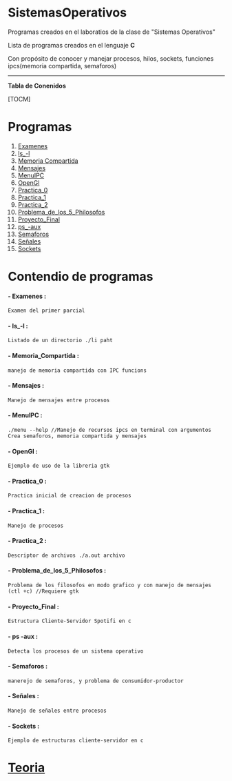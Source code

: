 # SistemasOperativos
Programas creados en el laboratios de la clase de "Sistemas Operativos"


Lista de programas creados en el lenguaje **C** 

Con propósito de conocer y manejar procesos, hilos, sockets, funciones ipcs(memoria compartida, semaforos)

--------------


**Tabla de Conenidos**

[TOCM]


# Programas

1. [Examenes](https://github.com/Fatake/SistemasOperativos/tree/master/Practica%200)
2. [ls_-l](https://github.com/Fatake/SistemasOperativos/tree/master/Practica%200)
3. [Memoria Compartida](https://github.com/Fatake/SistemasOperativos/tree/master/Practica%200)
4. [Mensajes](https://github.com/Fatake/SistemasOperativos/tree/master/Practica%200)
5. [MenuIPC](https://github.com/Fatake/SistemasOperativos/tree/master/Practica%200)
6. [OpenGl](https://github.com/Fatake/SistemasOperativos/tree/master/Practica%200)
7. [Practica_0](https://github.com/Fatake/SistemasOperativos/tree/master/Practica%200)
8. [Practica_1](https://github.com/Fatake/SistemasOperativos/tree/master/Practica%200)
9. [Practica_2](https://github.com/Fatake/SistemasOperativos/tree/master/Practica%200)
10. [Problema_de_los_5_Philosofos](https://github.com/Fatake/SistemasOperativos/tree/master/Practica%200)
11. [Proyecto_Final](https://github.com/Fatake/SistemasOperativos/tree/master/Practica%200)
12. [ps_-aux](https://github.com/Fatake/SistemasOperativos/tree/master/Practica%200)
13. [Semaforos](https://github.com/Fatake/SistemasOperativos/tree/master/Practica%200)
14. [Señales](https://github.com/Fatake/SistemasOperativos/tree/master/Practica%200)
15. [Sockets](https://github.com/Fatake/SistemasOperativos/tree/master/Practica%200)

# Contendio de programas
#### - Examenes : 
	Examen del primer parcial

#### - ls_-l : 
	Listado de un directorio ./li paht

#### - Memoria_Compartida : 
	manejo de memoria compartida con IPC funcions

#### - Mensajes : 
	Manejo de mensajes entre procesos

#### - MenuIPC  : 
	./menu --help //Manejo de recursos ipcs en terminal con argumentos
	Crea semaforos, memoria compartida y mensajes

#### - OpenGl : 
	Ejemplo de uso de la libreria gtk

#### - Practica_0 : 
	Practica inicial de creacion de procesos

#### - Practica_1 : 
	Manejo de procesos 

#### - Practica_2 : 
	Descriptor de archivos ./a.out archivo

#### - Problema_de_los_5_Philosofos : 
	Problema de los filosofos en modo grafico y con manejo de mensajes (ctl +c) //Requiere gtk

#### - Proyecto_Final : 
	Estructura Cliente-Servidor Spotifi en c

#### - ps -aux : 
	Detecta los procesos de un sistema operativo

#### - Semaforos : 
	manerejo de semaforos, y problema de consumidor-productor

#### - Señales : 
	Manejo de señales entre procesos

#### - Sockets : 
	Ejemplo de estructuras cliente-servidor en c


# [Teoria](https://github.com/Fatake/SistemasOperativos)